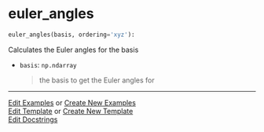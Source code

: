 # <a id="McUtils.Numputils.EulerSystem.euler_angles">euler_angles</a>

```python
euler_angles(basis, ordering='xyz'): 
```
Calculates the Euler angles for the basis
- `basis`: `np.ndarray`
    >the basis to get the Euler angles for 




___

[Edit Examples](https://github.com/McCoyGroup/McUtils/edit/edit/ci/examples/ci/docs/McUtils/Numputils/EulerSystem/euler_angles.md) or 
[Create New Examples](https://github.com/McCoyGroup/McUtils/new/edit/?filename=ci/examples/ci/docs/McUtils/Numputils/EulerSystem/euler_angles.md) <br/>
[Edit Template](https://github.com/McCoyGroup/McUtils/edit/edit/ci/docs/ci/docs/McUtils/Numputils/EulerSystem/euler_angles.md) or 
[Create New Template](https://github.com/McCoyGroup/McUtils/new/edit/?filename=ci/docs/templates/ci/docs/McUtils/Numputils/EulerSystem/euler_angles.md) <br/>
[Edit Docstrings](https://github.com/McCoyGroup/McUtils/edit/edit/McUtils/Numputils/EulerSystem.py?message=Update%20Docs)